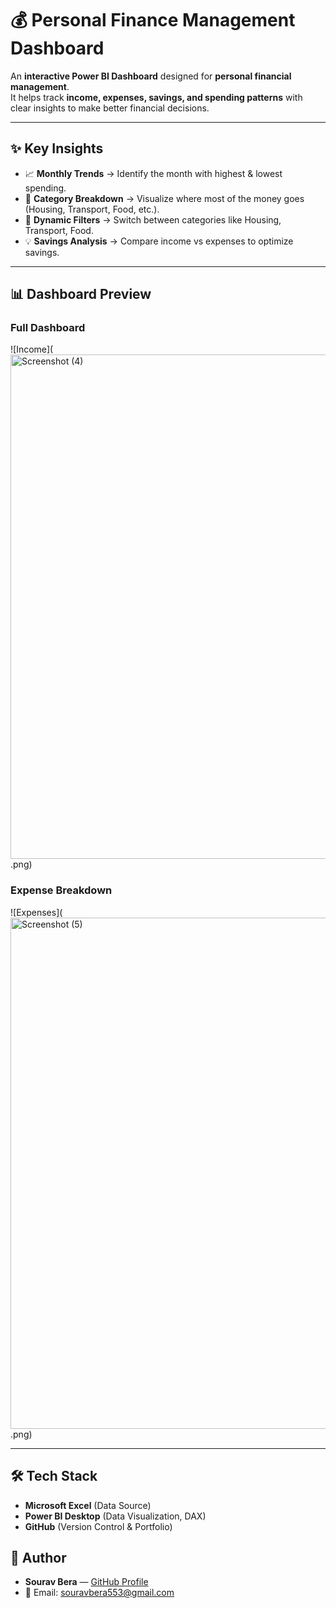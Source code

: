 # 💰 Personal Finance Management Dashboard


An **interactive Power BI Dashboard** designed for **personal financial management**.  
It helps track **income, expenses, savings, and spending patterns** with clear insights to make better financial decisions.

---

## ✨ Key Insights
- 📈 **Monthly Trends** → Identify the month with highest & lowest spending.  
- 🥧 **Category Breakdown** → Visualize where most of the money goes (Housing, Transport, Food, etc.).  
- 🔄 **Dynamic Filters** → Switch between categories like Housing, Transport, Food.  
- 💡 **Savings Analysis** → Compare income vs expenses to optimize savings.  

---

## 📊 Dashboard Preview

### Full Dashboard  
![Income](<img width="1342" height="807" alt="Screenshot (4)" src="https://github.com/user-attachments/assets/4b9816ee-f199-43d7-990f-c34f09d77e91" />
.png)

### Expense Breakdown  
![Expenses](<img width="1344" height="818" alt="Screenshot (5)" src="https://github.com/user-attachments/assets/f01b538c-e702-4701-b428-3ee73af6aec9" />
.png)


---
## 🛠 Tech Stack
- **Microsoft Excel** (Data Source)  
- **Power BI Desktop** (Data Visualization, DAX)  
- **GitHub** (Version Control & Portfolio)  

## 👤 Author
- **Sourav Bera** — [GitHub Profile](https://github.com/souravbera553-code)  
- 📧 Email: souravbera553@gmail.com 


